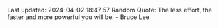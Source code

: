 Last updated: 2024-04-02 18:47:57
Random Quote: The less effort, the faster and more powerful you will be. - Bruce Lee